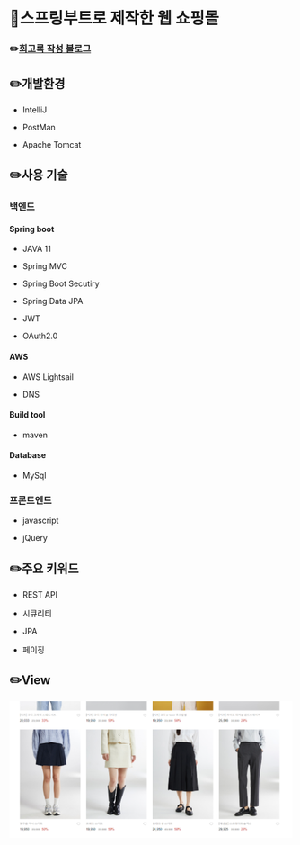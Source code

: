 # :gift:스프링부트로 제작한 웹 쇼핑몰
### :pencil2:[회고록 작성 블로그](https://linlin2.tistory.com/1,"티스토리")
## :pencil2:개발환경
+ IntelliJ

- PostMan

- Apache Tomcat 
## :pencil2:사용 기술
### 백엔드
#### Spring boot
- JAVA 11

- Spring MVC

- Spring Boot Secutiry

- Spring Data JPA

- JWT

- OAuth2.0

#### AWS
- AWS Lightsail
  
- DNS
  
#### Build tool
- maven
#### Database
- MySql
### 프론트엔드
- javascript

- jQuery

## :pencil2:주요 키워드
- REST API

- 시큐리티

- JPA

- 페이징

## :pencil2:View
<img width="712" alt="상품페이지" src="https://github.com/hyelinjung/project_web/blob/main/proj_img.png">


